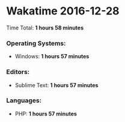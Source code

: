 # Wakatime 2016-12-28

Time Total: **1 hours 58 minutes**

### Operating Systems:
- Windows: **1 hours 57 minutes** 

### Editors:
- Sublime Text: **1 hours 57 minutes** 

### Languages:
- PHP: **1 hours 57 minutes** 

